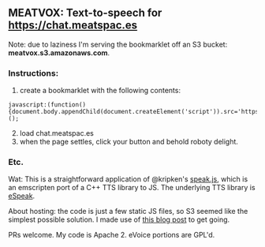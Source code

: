 ## MEATVOX: Text-to-speech for https://chat.meatspac.es

Note: due to laziness I'm serving the bookmarklet off an S3 bucket: **meatvox.s3.amazonaws.com**.

### Instructions:

1. create a bookmarklet with the following contents:
```
javascript:(function(){document.body.appendChild(document.createElement('script')).src='https://meatvox.s3.amazonaws.com/meatvox.js';})();
```
2. load chat.meatspac.es
3. when the page settles, click your button and behold roboty delight.

### Etc.

Wat: This is a straightforward application of @kripken's [speak.js](https://github.com/kripken/speak.js), which is an emscripten port of a C++ TTS library to JS. The underlying TTS library is [eSpeak](http://espeak.sourceforge.net/).

About hosting: the code is just a few static JS files, so S3 seemed like the simplest possible solution. I made use of [this blog post](http://shlomoswidler.com/2009/08/amazon-s3-gotcha-using-virtual-host.html) to get going.

PRs welcome. My code is Apache 2. eVoice portions are GPL'd.
